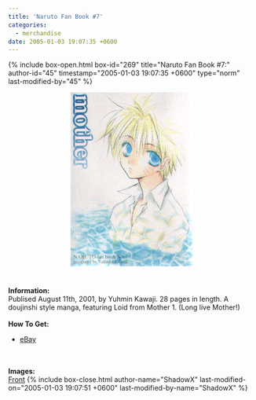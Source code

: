 ```yaml
---
title: 'Naruto Fan Book #7'
categories:
  - merchandise
date: 2005-01-03 19:07:35 +0600
---
```

{% include box-open.html box-id="269" title="Naruto Fan Book #7:" author-id="45" timestamp="2005-01-03 19:07:35 +0600" type="norm" last-modified-by="45" %}
	<center>
	<img src="/merchandise/images/naruto_title.jpg" border="0" alt="Naruto Fan Book #7" />
	</center>
	<br /><br />
	<b>Information:</b>
	<br />
	Publised August 11th, 2001, by Yuhmin Kawaji.  28 pages in length.  A doujinshi style 
	manga, featuring Loid from Mother 1.  (Long live Mother!)
	<br /><br />
	<b>How To Get:</b>
	<br />
	<ul>
	<li><a href="http://www.ebay.com">eBay</a></li>
	</ul>
	<br /><br />
	<b>Images:</b>
	<br />
	<a href="/merchandise/images/naruto1.jpg">Front</a>
{% include box-close.html author-name="ShadowX" last-modified-on="2005-01-03 19:07:51 +0600" last-modified-by-name="ShadowX" %}
